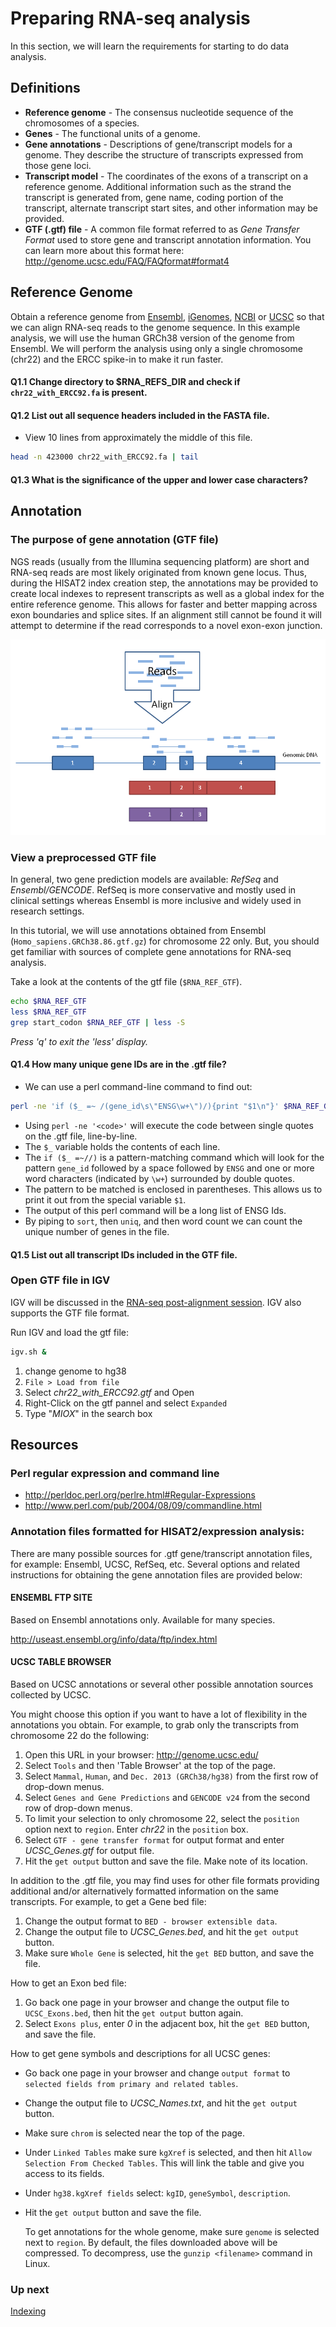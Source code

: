 # Preparing RNA-seq analysis
In this section, we will learn the requirements for starting to do data analysis.

## Definitions
- **Reference genome** - The consensus nucleotide sequence of the chromosomes of a species.
- **Genes** - The functional units of a genome.
- **Gene annotations** - Descriptions of gene/transcript models for a genome. They describe the structure of transcripts expressed from those gene loci.
- **Transcript model** - The coordinates of the exons of a transcript on a reference genome. Additional information such as the strand the transcript is generated from, gene name, coding portion of the transcript, alternate transcript start sites, and other information may be provided.
- **GTF (.gtf) file** - A common file format referred to as *Gene Transfer Format* used to store gene and transcript annotation information. You can learn more about this format here: http://genome.ucsc.edu/FAQ/FAQformat#format4

## Reference Genome
Obtain a reference genome from [Ensembl](https://useast.ensembl.org/index.html), [iGenomes](https://support.illumina.com/sequencing/sequencing_software/igenome.html), [NCBI](https://www.ncbi.nlm.nih.gov/refseq/) or [UCSC](http://hgdownload.cse.ucsc.edu/downloads.html) so that we can align RNA-seq reads to the genome sequence. In this example analysis, we will use the human GRCh38 version of the genome from Ensembl. We will perform the analysis using only a single chromosome (chr22) and the ERCC spike-in to make it run faster.

#### Q1.1 Change directory to $RNA_REFS_DIR and check if `chr22_with_ERCC92.fa` is present.

#### Q1.2 List out all sequence headers included in the FASTA file.

 - View 10 lines from approximately the middle of this file.
```bash
head -n 423000 chr22_with_ERCC92.fa | tail
```

#### Q1.3 What is the significance of the upper and lower case characters?

## Annotation

### The purpose of gene annotation (GTF file)
NGS reads (usually from the Illumina sequencing platform) are short and RNA-seq reads are most likely originated from known gene locus. Thus, during the HISAT2 index creation step, the annotations may be provided to create local indexes to represent transcripts as well as a global index for the entire reference genome. This allows for faster and better mapping across exon boundaries and splice sites. If an alignment still cannot be found it will attempt to determine if the read corresponds to a novel exon-exon junction.

![align_to_splice_out_ref](images/te-203-9.png)

### View a preprocessed GTF file

In general, two gene prediction models are available: *RefSeq* and *Ensembl/GENCODE*. RefSeq is more conservative and mostly used in clinical settings whereas Ensembl is more inclusive and widely used in research settings.

In this tutorial, we will use annotations obtained from Ensembl (`Homo_sapiens.GRCh38.86.gtf.gz`) for chromosome 22 only. But, you should get familiar with sources of complete gene annotations for RNA-seq analysis.

Take a look at the contents of the gtf file (`$RNA_REF_GTF`).

```bash
echo $RNA_REF_GTF
less $RNA_REF_GTF
grep start_codon $RNA_REF_GTF | less -S
```
*Press 'q' to exit the 'less' display.*

#### Q1.4 How many unique gene IDs are in the .gtf file?

- We can use a perl command-line command to find out:
```bash
perl -ne 'if ($_ =~ /(gene_id\s\"ENSG\w+\")/){print "$1\n"}' $RNA_REF_GTF | sort | uniq | wc -l
```
 - Using `perl -ne '<code>'` will execute the code between single quotes on the .gtf file, line-by-line.
 - The `$_` variable holds the contents of each line.
 - The `if ($_ =~//)` is a pattern-matching command which will look for the pattern `gene_id` followed by a space followed by `ENSG` and one or more word characters (indicated by `\w+`) surrounded by double quotes.
 - The pattern to be matched is enclosed in parentheses. This allows us to print it out from the special variable `$1`.
 - The output of this perl command will be a long list of ENSG Ids.
 - By piping to `sort`, then `uniq`, and then word count we can count the unique number of genes in the file.

#### Q1.5 List out all transcript IDs included in the GTF file.

### Open GTF file in IGV
IGV will be discussed in the [RNA-seq post-alignment session](05_postalignment-visualization.md). IGV also supports the GTF file format.

Run IGV and load the gtf file:
```bash
igv.sh &
```
1. change genome to hg38
1. `File > Load from file`
1. Select *chr22_with_ERCC92.gtf* and Open
1. Right-Click on the gtf pannel and select `Expanded`
1. Type "*MIOX*" in the search box

## Resources

### Perl regular expression and command line

 - http://perldoc.perl.org/perlre.html#Regular-Expressions
 - http://www.perl.com/pub/2004/08/09/commandline.html

### Annotation files formatted for HISAT2/expression analysis:

There are many possible sources for .gtf gene/transcript annotation files, for example: Ensembl, UCSC, RefSeq, etc. Several options and related instructions for obtaining the gene annotation files are provided below:

#### ENSEMBL FTP SITE
Based on Ensembl annotations only. Available for many species.

http://useast.ensembl.org/info/data/ftp/index.html

#### UCSC TABLE BROWSER
Based on UCSC annotations or several other possible annotation sources collected by UCSC.

You might choose this option if you want to have a lot of flexibility in the annotations you obtain. For example, to grab only the transcripts from chromosome 22 do the following:

1. Open this URL in your browser: http://genome.ucsc.edu/
1. Select `Tools` and then 'Table Browser' at the top of the page.
1. Select `Mammal`, `Human`, and `Dec. 2013 (GRCh38/hg38)` from the first row of drop-down menus.
1. Select `Genes and Gene Predictions` and `GENCODE v24` from the second row of drop-down menus.
1. To limit your selection to only chromosome 22, select the `position` option next to `region`. Enter *chr22* in the `position` box.
1. Select `GTF - gene transfer format` for output format and enter *UCSC_Genes.gtf* for output file.
1. Hit the `get output` button and save the file. Make note of its location.

In addition to the .gtf file, you may find uses for other file formats providing additional and/or alternatively formatted information on the same transcripts. For example, to get a Gene bed file:

1. Change the output format to `BED - browser extensible data`.
1. Change the output file to *UCSC_Genes.bed*, and hit the `get output` button.
1. Make sure `Whole Gene` is selected, hit the `get BED` button, and save the file.

How to get an Exon bed file:

1. Go back one page in your browser and change the output file to `UCSC_Exons.bed`, then hit the `get output` button again.
1. Select `Exons plus`, enter *0* in the adjacent box, hit the `get BED` button, and save the file.

How to get gene symbols and descriptions for all UCSC genes:

- Go back one page in your browser and change `output format` to `selected fields from primary and related tables`.
- Change the output file to *UCSC_Names.txt*, and hit the `get output` button.
- Make sure `chrom` is selected near the top of the page.
- Under `Linked Tables` make sure `kgXref` is selected, and then hit `Allow Selection From Checked Tables`. This will link the table and give you access to its fields.
- Under `hg38.kgXref fields` select: `kgID`, `geneSymbol`, `description`.
- Hit the `get output` button and save the file.

  To get annotations for the whole genome, make sure `genome` is selected next to `region`. By default, the files downloaded above will be compressed. To decompress, use the `gunzip <filename>` command in Linux.

### Up next
[Indexing](02_hisat2_index.md)
